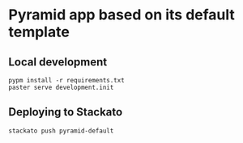# Pyramid app based on its default template

## Local development

    pypm install -r requirements.txt
    paster serve development.init

## Deploying to Stackato

    stackato push pyramid-default
